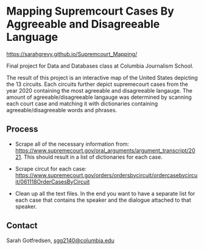 # Mapping Supremcourt Cases By Aggreeable and Disagreeable Language
https://sarahgrevy.github.io/Supremcourt_Mapping/

Final project for Data and Databases class at Columbia Journalism School. 

The result of this project is an interactive map of the United States depicting the 13 circuits. Each circuits further depict supremecourt cases from the year 2020 containing the most agreeable and disagreeable langauge. The amount of agreeable/disagreeable langauge was determined by scanning each court case and matching it with dictionaries containing agreeable/disagreeable words and phrases. 

## Process

* Scrape all of the necessary information from: https://www.supremecourt.gov/oral_arguments/argument_transcript/2021. This should result in a list of dictionaries for each case.

* Scrape circut for each case: https://www.supremecourt.gov/orders/ordersbycircuit/ordercasebycircuit/061118OrderCasesByCircuit

* Clean up all the text files. In the end you want to have a separate list for each case that contains the speaker and the dialogue attached to that speaker.

## Contact
Sarah Gotfredsen, [sgg2140@columbia.edu](mailto:sgg2140@columbia.edu)
